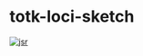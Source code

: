 # totk-loci-sketch

[![jsr](https://jsr.io/badges/@imcotton/totk-loci-sketch)](https://jsr.io/@imcotton/totk-loci-sketch)
